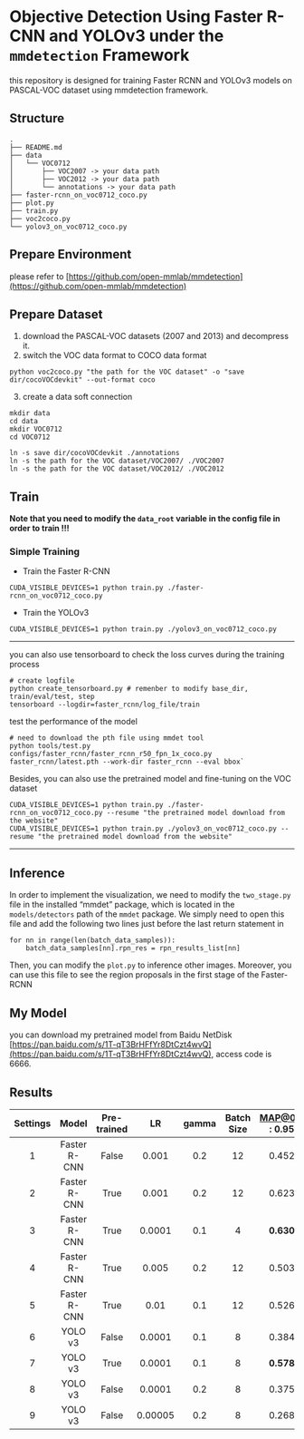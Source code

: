 # Objective Detection Using Faster R-CNN and YOLOv3 under the `mmdetection` Framework
this repository is designed for training Faster RCNN and YOLOv3 models on PASCAL-VOC dataset using mmdetection framework.

## Structure


```
.
├── README.md
├── data
│   └── VOC0712
│       ├── VOC2007 -> your data path
│       ├── VOC2012 -> your data path
│       └── annotations -> your data path
├── faster-rcnn_on_voc0712_coco.py
├── plot.py
├── train.py
├── voc2coco.py
└── yolov3_on_voc0712_coco.py
```


## Prepare Environment
please refer to [https://github.com/open-mmlab/mmdetection](https://github.com/open-mmlab/mmdetection)

## Prepare Dataset

1. download the PASCAL-VOC datasets (2007 and 2013) and decompress it.
2. switch the VOC data format to COCO data format

```
python voc2coco.py "the path for the VOC dataset" -o "save dir/cocoVOCdevkit" --out-format coco
```
3. create a data soft connection

```
mkdir data
cd data
mkdir VOC0712
cd VOC0712

ln -s save dir/cocoVOCdevkit ./annotations
ln -s the path for the VOC dataset/VOC2007/ ./VOC2007 
ln -s the path for the VOC dataset/VOC2012/ ./VOC2012 

```

## Train

**Note that you need to modify the `data_root` variable in the config file in order to train !!!**

### Simple Training

- Train the Faster R-CNN
```
CUDA_VISIBLE_DEVICES=1 python train.py ./faster-rcnn_on_voc0712_coco.py
```

- Train the YOLOv3
```
CUDA_VISIBLE_DEVICES=1 python train.py ./yolov3_on_voc0712_coco.py
```

---

you can also use tensorboard to check the loss curves during the training process
```
# create logfile
python create_tensorboard.py # remenber to modify base_dir, train/eval/test, step
tensorboard --logdir=faster_rcnn/log_file/train
```
test the performance of the model
```
# need to download the pth file using mmdet tool
python tools/test.py configs/faster_rcnn/faster_rcnn_r50_fpn_1x_coco.py faster_rcnn/latest.pth --work-dir faster_rcnn --eval bbox`
```

Besides, you can also use the pretrained model and fine-tuning on the VOC dataset
```
CUDA_VISIBLE_DEVICES=1 python train.py ./faster-rcnn_on_voc0712_coco.py --resume "the pretrained model download from the website"
CUDA_VISIBLE_DEVICES=1 python train.py ./yolov3_on_voc0712_coco.py --resume "the pretrained model download from the website"
```
---

## Inference

In order to implement the visualization, we need to modify the `two_stage.py` file in the installed “mmdet” package, which is located in the `models/detectors` path of the `mmdet` package. We simply need to open this file and add the following two lines just before the last return statement in

```
for nn in range(len(batch_data_samples)):
    batch_data_samples[nn].rpn_res = rpn_results_list[nn]
```

Then, you can modify the `plot.py` to inference other images. Moreover, you can use this file to see the region proposals in the first stage of the Faster-RCNN

## My Model
you can download my pretrained model from Baidu NetDisk [https://pan.baidu.com/s/1T-qT3BrHFfYr8DtCzt4wvQ](https://pan.baidu.com/s/1T-qT3BrHFfYr8DtCzt4wvQ), access code is 6666.

## Results

| Settings | Model | Pre-trained | LR | gamma | Batch Size | MAP@0.5 : 0.95 |    MAP@0.5    |
| :---: | :---: | :---: | :---: |:-----:| :---: | :---: |:-------------:|
| 1 | Faster R-CNN | False | 0.001 |  0.2  | 12 | 0.452 |     0.799     |
| 2 | Faster R-CNN | True | 0.001 |  0.2  | 12 | 0.623 |     0.883     |
| 3 | Faster R-CNN | True | 0.0001 |  0.1  | 4 | **0.630** |   **0.891**   |
| 4 | Faster R-CNN | True | 0.005 |  0.2  | 12 | 0.503 |     0.822     |
| 5 | Faster R-CNN | True | 0.01 |  0.1  | 12 | 0.526 |     0.837     |
| 6 | YOLO v3 | False | 0.0001 |  0.1  | 8 | 0.384 |     0.725     |
| 7 | YOLO v3 | True | 0.0001 |  0.1  | 8 | **0.578** |   **0.883**   |
| 8 | YOLO v3 | False | 0.0001 |  0.2  | 8 | 0.375 |     0.711     |
| 9 | YOLO v3 | False | 0.00005 |  0.2  | 8 | 0.268 |     0.555     |
